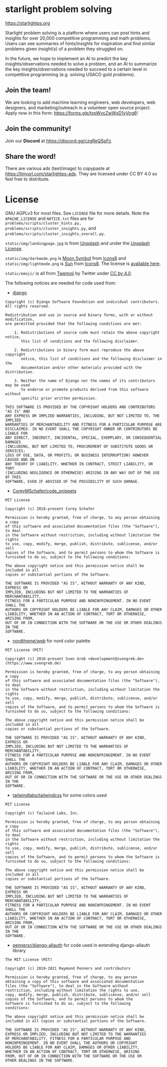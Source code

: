 # starlight problem solving

https://starlightps.org

Starlight problem solving is a platform where users can post hints and insights for over 20,000 competitive programming
and math problems. Users can see summaries of hints/insights for inspiration and find similar problems given insight(s) of
a problem they struggled on.

In the future, we hope to implement an AI to predict the key insights/observations needed to solve a problem, and an AI to summarize
the key insights/observations needed to succeed to a certain level in competitive programming (e.g. solving USACO gold problems).

## Join the team!
We are looking to add machine learning engineers, web developers, web designers, and marketing/outreach in a volunteer open source project. Apply now in this form: https://forms.gle/txpWvcZwWxD1yVog6!

## Join the community!
Join our **Discord** at https://discord.gg/czgReQSpFz.

## Share the word!
There are various ads (text/image) to copypaste at https://tinyurl.com/starlightps-ads. They are licensed under CC BY 4.0 so feel free to distribute.

# License
GNU AGPLv3 for most files. See `LICENSE` file for more details. Note the `APACHE_LICENSE` and `NOTICE.txt` files are for `problems/scripts/cluster_hints.py,`
`problems/scripts/cluster_insights.py`, and `problems/scripts/cluster_insights_overall.py`.

`static/img/landingpage.jpg` is from [Unsplash](https://unsplash.com/photos/black-mountain-under-clear-night-sky-zhUzdTgtRP8) and under the
[Unsplash License](https://unsplash.com/license).

`static/img/darkmode.png` is [Moon Symbol](https://icons8.com/icon/59841/moon-symbol) from [Icons8](https://icons8.com/) and
`static/img/lightmode.png` is [Sun](https://icons8.com/icon/9313/sun) from [Icons8](https://icons8.com/). The license is
[available here](https://intercom.help/icons8-7fb7577e8170/en/articles/5534926-universal-multimedia-license-agreement-for-icons8).

`static/emoji/` is all from [Twemoji](https://twemoji.twitter.com/) by Twitter under [CC by 4.0](https://creativecommons.org/licenses/by/4.0/).

The following notices are needed for code used from:
- [django](https://github.com/django/django)
```
Copyright (c) Django Software Foundation and individual contributors.
All rights reserved.

Redistribution and use in source and binary forms, with or without modification,
are permitted provided that the following conditions are met:

    1. Redistributions of source code must retain the above copyright notice,
       this list of conditions and the following disclaimer.

    2. Redistributions in binary form must reproduce the above copyright
       notice, this list of conditions and the following disclaimer in the
       documentation and/or other materials provided with the distribution.

    3. Neither the name of Django nor the names of its contributors may be used
       to endorse or promote products derived from this software without
       specific prior written permission.

THIS SOFTWARE IS PROVIDED BY THE COPYRIGHT HOLDERS AND CONTRIBUTORS "AS IS" AND
ANY EXPRESS OR IMPLIED WARRANTIES, INCLUDING, BUT NOT LIMITED TO, THE IMPLIED
WARRANTIES OF MERCHANTABILITY AND FITNESS FOR A PARTICULAR PURPOSE ARE
DISCLAIMED. IN NO EVENT SHALL THE COPYRIGHT OWNER OR CONTRIBUTORS BE LIABLE FOR
ANY DIRECT, INDIRECT, INCIDENTAL, SPECIAL, EXEMPLARY, OR CONSEQUENTIAL DAMAGES
(INCLUDING, BUT NOT LIMITED TO, PROCUREMENT OF SUBSTITUTE GOODS OR SERVICES;
LOSS OF USE, DATA, OR PROFITS; OR BUSINESS INTERRUPTION) HOWEVER CAUSED AND ON
ANY THEORY OF LIABILITY, WHETHER IN CONTRACT, STRICT LIABILITY, OR TORT
(INCLUDING NEGLIGENCE OR OTHERWISE) ARISING IN ANY WAY OUT OF THE USE OF THIS
SOFTWARE, EVEN IF ADVISED OF THE POSSIBILITY OF SUCH DAMAGE.
```
- [CoreyMSchafer/code_snippets](https://github.com/CoreyMSchafer/code_snippets)
```
MIT License

Copyright (c) 2018-present Corey Schafer

Permission is hereby granted, free of charge, to any person obtaining a copy
of this software and associated documentation files (the "Software"), to deal
in the Software without restriction, including without limitation the rights
to use, copy, modify, merge, publish, distribute, sublicense, and/or sell
copies of the Software, and to permit persons to whom the Software is
furnished to do so, subject to the following conditions:

The above copyright notice and this permission notice shall be included in all
copies or substantial portions of the Software.

THE SOFTWARE IS PROVIDED "AS IS", WITHOUT WARRANTY OF ANY KIND, EXPRESS OR
IMPLIED, INCLUDING BUT NOT LIMITED TO THE WARRANTIES OF MERCHANTABILITY,
FITNESS FOR A PARTICULAR PURPOSE AND NONINFRINGEMENT. IN NO EVENT SHALL THE
AUTHORS OR COPYRIGHT HOLDERS BE LIABLE FOR ANY CLAIM, DAMAGES OR OTHER
LIABILITY, WHETHER IN AN ACTION OF CONTRACT, TORT OR OTHERWISE, ARISING FROM,
OUT OF OR IN CONNECTION WITH THE SOFTWARE OR THE USE OR OTHER DEALINGS IN THE
SOFTWARE.
```
- [nordtheme/web](https://github.com/nordtheme/web) for nord color palette
```
MIT License (MIT)

Copyright (c) 2016-present Sven Greb <development@svengreb.de> (https://www.svengreb.de)

Permission is hereby granted, free of charge, to any person obtaining a copy
of this software and associated documentation files (the "Software"), to deal
in the Software without restriction, including without limitation the rights
to use, copy, modify, merge, publish, distribute, sublicense, and/or sell
copies of the Software, and to permit persons to whom the Software is
furnished to do so, subject to the following conditions:

The above copyright notice and this permission notice shall be included in all
copies or substantial portions of the Software.

THE SOFTWARE IS PROVIDED "AS IS", WITHOUT WARRANTY OF ANY KIND, EXPRESS OR
IMPLIED, INCLUDING BUT NOT LIMITED TO THE WARRANTIES OF MERCHANTABILITY,
FITNESS FOR A PARTICULAR PURPOSE AND NONINFRINGEMENT. IN NO EVENT SHALL THE
AUTHORS OR COPYRIGHT HOLDERS BE LIABLE FOR ANY CLAIM, DAMAGES OR OTHER
LIABILITY, WHETHER IN AN ACTION OF CONTRACT, TORT OR OTHERWISE, ARISING FROM,
OUT OF OR IN CONNECTION WITH THE SOFTWARE OR THE USE OR OTHER DEALINGS IN THE
SOFTWARE.
```
- [tailwindlabs/tailwindcss](https://github.com/tailwindlabs/tailwindcss) for some colors used
```
MIT License

Copyright (c) Tailwind Labs, Inc.

Permission is hereby granted, free of charge, to any person obtaining a copy
of this software and associated documentation files (the "Software"), to deal
in the Software without restriction, including without limitation the rights
to use, copy, modify, merge, publish, distribute, sublicense, and/or sell
copies of the Software, and to permit persons to whom the Software is
furnished to do so, subject to the following conditions:

The above copyright notice and this permission notice shall be included in all
copies or substantial portions of the Software.

THE SOFTWARE IS PROVIDED "AS IS", WITHOUT WARRANTY OF ANY KIND, EXPRESS OR
IMPLIED, INCLUDING BUT NOT LIMITED TO THE WARRANTIES OF MERCHANTABILITY,
FITNESS FOR A PARTICULAR PURPOSE AND NONINFRINGEMENT. IN NO EVENT SHALL THE
AUTHORS OR COPYRIGHT HOLDERS BE LIABLE FOR ANY CLAIM, DAMAGES OR OTHER
LIABILITY, WHETHER IN AN ACTION OF CONTRACT, TORT OR OTHERWISE, ARISING FROM,
OUT OF OR IN CONNECTION WITH THE SOFTWARE OR THE USE OR OTHER DEALINGS IN THE
SOFTWARE.
```
- [pennersr/django-allauth](https://github.com/pennersr/django-allauth) for code used in extending django-allauth library
```
The MIT License (MIT)

Copyright (c) 2010-2021 Raymond Penners and contributors

Permission is hereby granted, free of charge, to any person
obtaining a copy of this software and associated documentation
files (the "Software"), to deal in the Software without
restriction, including without limitation the rights to use,
copy, modify, merge, publish, distribute, sublicense, and/or sell
copies of the Software, and to permit persons to whom the
Software is furnished to do so, subject to the following
conditions:

The above copyright notice and this permission notice shall be
included in all copies or substantial portions of the Software.

THE SOFTWARE IS PROVIDED "AS IS", WITHOUT WARRANTY OF ANY KIND,
EXPRESS OR IMPLIED, INCLUDING BUT NOT LIMITED TO THE WARRANTIES
OF MERCHANTABILITY, FITNESS FOR A PARTICULAR PURPOSE AND
NONINFRINGEMENT. IN NO EVENT SHALL THE AUTHORS OR COPYRIGHT
HOLDERS BE LIABLE FOR ANY CLAIM, DAMAGES OR OTHER LIABILITY,
WHETHER IN AN ACTION OF CONTRACT, TORT OR OTHERWISE, ARISING
FROM, OUT OF OR IN CONNECTION WITH THE SOFTWARE OR THE USE OR
OTHER DEALINGS IN THE SOFTWARE.
```
